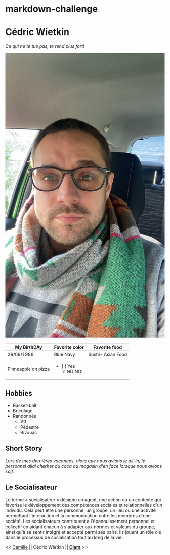 # markdown-challenge
# Cédric Wietkin

*Ce qui ne te tue pas, te rend plus fort!*

<img src="tof.JPG">

| My BirthDAy | Favorite color  | Favorite food    |
|-------------|-----------------|------------------|
|29/09/1988   | Blue Navy       |Sushi- Asian Food |
|Pinneapple on pizza | <ul><li> [ ] Yes</li>&#9745; NO!NO!</ul> |

## Hobbies
<ul>
<li>Basket-ball</li>
<li>Bricolage</li>
<li>Randonnée<ul><li>Vtt</li><li>Pédestre</li><li>Bivouac</li></ul></li>
</ul>

## Short Story

*Lors de mes dernières vacances, alors que nous avions le all-in, le personnel allai cherher du coca au magasin d'en face lorsque nous avions soif.*
## Le Socialisateur

Le terme « socialisateur » désigne un agent, une action ou un contexte qui favorise le développement des compétences sociales et relationnelles d'un individu. Cela peut être une personne, un groupe, un lieu ou une activité permettant l'interaction et la communication entre les membres d'une société.
Les socialisateurs contribuent à l'épanouissement personnel et collectif en aidant chacun à s'adapter aux normes et valeurs du groupe, ainsi qu'à se sentir intégré et accepté parmi ses pairs. Ils jouent un rôle clé dans le processus de socialisation tout au long de la vie.






<< [Camille](https://github.com/CMarchandon) || Cédric Wietkin || [**Clara**](https://github.com/clamaha) >>

